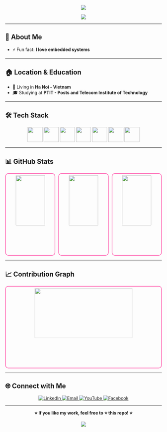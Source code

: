 <!-- Header -->
<p align="center">
  <img src="https://capsule-render.vercel.app/api?type=waving&color=FF69B4&height=200&section=header&text=Hi,%20I'm%20Nguyen%20Ngoc%20Hai%20👋&fontSize=40&fontColor=ffffff" />
</p>

<!-- Typing SVG -->
<p align="center">
  <img src="https://readme-typing-svg.herokuapp.com?font=Fira+Code&size=24&duration=4000&pause=1000&color=FF69B4&center=true&vCenter=true&width=600&lines=Embedded+Systems+Enthusiast;C%2FC%2B%2B+Developer;Always+Learning+New+Things+✨" />
</p>

---

## 🚀 About Me  
- ⚡ Fun fact: **I love embedded systems**  

---

## 🏠 Location & Education  
- 🏡 Living in **Ha Noi - Vietnam**  
- 🎓 Studying at **PTIT - Posts and Telecom Institute of Technology**  

---

## 🛠 Tech Stack  
<p align="center">
  <a href="https://en.wikipedia.org/wiki/C_(programming_language)"><img src="https://skillicons.dev/icons?i=c" width="48"/></a>
  <a href="https://isocpp.org/"><img src="https://skillicons.dev/icons?i=cpp" width="48"/></a>
  <a href="https://www.arduino.cc/"><img src="https://skillicons.dev/icons?i=arduino" width="48"/></a>
  <a href="https://www.keil.com/"><img src="https://skillicons.dev/icons?i=visualstudio" width="48"/></a>
  <a href="https://code.visualstudio.com/"><img src="https://skillicons.dev/icons?i=vscode" width="48"/></a>
  <a href="https://git-scm.com/"><img src="https://skillicons.dev/icons?i=git" width="48"/></a>
  <a href="https://github.com/"><img src="https://skillicons.dev/icons?i=github" width="48"/></a>
</p>

---

## 📊 GitHub Stats  

<div align="center" style="display: flex; gap: 10px;">

  <div style="flex: 1; border: 2px solid #ff69b4; border-radius: 10px; padding: 5px; height: 250px;">
    <img src="https://github-readme-stats.vercel.app/api?username=haikevins&show_icons=true&theme=radical&cache_seconds=1800" width="80%" height="80%">
  </div>

  <div style="flex: 1; border: 2px solid #ff69b4; border-radius: 10px; padding: 5px; height: 250px;">
    <img src="https://github-readme-streak-stats.herokuapp.com/?user=haikevins&theme=radical" width="80%" height="80%">
  </div>

  <div style="flex: 1; border: 2px solid #ff69b4; border-radius: 10px; padding: 5px; height: 250px;">
    <img src="https://github-readme-stats.vercel.app/api/top-langs/?username=haikevins&layout=compact&theme=radical&cache_seconds=1800" width="80%" height="80%">
  </div>

</div>


---

## 📈 Contribution Graph  

<div align="center" style="display: flex; gap: 10px;">
  <div style="flex: 1; border: 2px solid #ff69b4; border-radius: 10px; padding: 5px; height: 250px;">
    <img src="https://github-readme-activity-graph.vercel.app/graph?username=haikevins&theme=radical&bg_color=20232a&hide_border=true" width="80%" height="80%" style="border-radius: 8px;">
  </div>
</div>

---

## 🌐 Connect with Me  
<p align="center">
  <a href="https://www.linkedin.com/in/your-profile" target="_blank">
    <img alt="LinkedIn" src="https://img.shields.io/badge/LinkedIn-0A66C2?style=for-the-badge&logo=linkedin&logoColor=white">
  </a>
  <a href="mailto:nguyengochai2004@gmail.com" target="_blank">
    <img alt="Email" src="https://img.shields.io/badge/Gmail-D14836?style=for-the-badge&logo=gmail&logoColor=white">
  </a>
  <a href="https://www.youtube.com/@nguyenngochai24" target="_blank">
    <img alt="YouTube" src="https://img.shields.io/badge/YouTube-FF0000?style=for-the-badge&logo=youtube&logoColor=white">
  </a>
  <a href="https://www.facebook.com/hai.nguyenngoc.2004/" target="_blank">
    <img alt="Facebook" src="https://img.shields.io/badge/Facebook-1877F2?style=for-the-badge&logo=facebook&logoColor=white">
  </a>
</p>

---

<p align="center">
  <strong>⭐ If you like my work, feel free to ⭐ this repo! ⭐</strong>
</p>

<!-- Footer -->
<p align="center">
  <img src="https://capsule-render.vercel.app/api?type=waving&color=FF69B4&height=100&section=footer"/>
</p>
